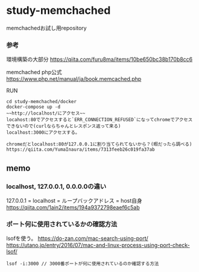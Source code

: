 # study-memchached

memchachedお試し用repository

### 参考
環境構築の大部分
https://qiita.com/furu8ma/items/10be650bc38b170b8cc6

memchached php公式
https://www.php.net/manual/ja/book.memcached.php

RUN
```
cd study-memchached/docker
docker-compose up -d
~~http://localhost/にアクセス~~
locahost:80でアクセスすると`ERR_CONNECTION_REFUSED`になってchromeでアクセスできないので(curlならちゃんとレスポンス返って来る)
localhost:3000にアクセスする。

chromeだとlocalhost:80が127.0.0.1に割り当てられてないから？(暇だったら調べる)
https://qiita.com/YumaInaura/items/7313feeb26c019fa37ab
```


## memo
### localhost, 127.0.0.1, 0.0.0.0の違い
127.0.0.1 = localhost = ループバックアドレス = host自身
https://qiita.com/1ain2/items/194a9372798eaef6c5ab

### ポート何に使用されているかの確認方法
lsofを使う。
https://do-zan.com/mac-search-using-port/
https://utano.jp/entry/2016/07/mac-and-linux-process-using-port-check-lsof/
```
lsof -i:3000 // 3000番ポートが何に使用されているのか確認する方法
```